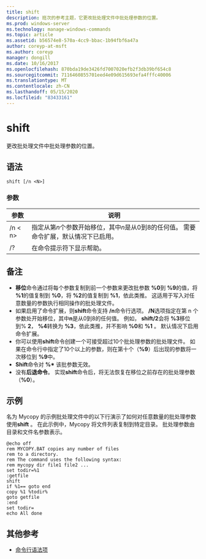 ```yaml
---
title: shift
description: 班次的参考主题，它更改批处理文件中批处理参数的位置。
ms.prod: windows-server
ms.technology: manage-windows-commands
ms.topic: article
ms.assetid: b56574e8-570a-4cc9-bbac-1b94fbf6a47a
author: coreyp-at-msft
ms.author: coreyp
manager: dongill
ms.date: 10/16/2017
ms.openlocfilehash: 870bda19de3426fd7007020efb2f3db39bf654c8
ms.sourcegitcommit: 7116460855701eed4e09d615693efa4fffc40006
ms.translationtype: MT
ms.contentlocale: zh-CN
ms.lasthandoff: 05/15/2020
ms.locfileid: "83433161"
---
```

# <a name="shift"></a>shift

更改批处理文件中批处理参数的位置。



## <a name="syntax"></a>语法

```
shift [/n <N>]
```

### <a name="parameters"></a>参数

|参数|说明|
|---------|-----------|
|/n \< n>|指定从第*n*个参数开始移位，其中*n*是从0到8的任何值。 需要命令扩展，默认情况下已启用。|
|/?|在命令提示符下显示帮助。|

## <a name="remarks"></a>备注

- **移位**命令通过将每个参数复制到前一个参数来更改批参数 **%0**到 **%9**的值，将 **%1**的值复制到 **%0**，将 **%2**的值复制到 **%1**，依此类推。 这适用于写入对任意数量的参数执行相同操作的批处理文件。
- 如果启用了命令扩展，则**shift**命令支持 **/n**命令行选项。 **/N**选项指定在第 n 个参数处开始移位，其中**n**是从0到8的任何值。 例如， **shift/2**会将 **%3**移位到% **2**， **%4**转换为 **%3**，依此类推，并不影响 **%0**和 **%1** 。 默认情况下启用命令扩展。
- 你可以使用**shift**命令创建一个可接受超过10个批处理参数的批处理文件。 如果在命令行中指定了10个以上的参数，则在第十个（**%9**）后出现的参数将一次移位到 **%9**中。
- **Shift**命令对 **%\*** 该批参数无效。
- 没有**后退命令**。 实现**shift**命令后，将无法恢复在移位之前存在的批处理参数（**%0**）。

## <a name="examples"></a>示例

名为 Mycopy 的示例批处理文件中的以下行演示了如何对任意数量的批处理参数使用**shift** 。 在此示例中，Mycopy 将文件列表复制到特定目录。 批处理参数由目录和文件名参数表示。
```
@echo off 
rem MYCOPY.BAT copies any number of files
rem to a directory.
rem The command uses the following syntax:
rem mycopy dir file1 file2 ... 
set todir=%1
:getfile
shift
if %1== goto end
copy %1 %todir%
goto getfile
:end
set todir=
echo All done
```

## <a name="additional-references"></a>其他参考

- [命令行语法项](command-line-syntax-key.md)

